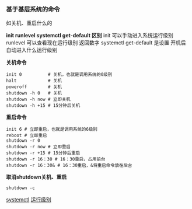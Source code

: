 ### 基于基层系统的命令
如关机、重启什么的



**init runlevel systemctl get-default 区别**
init 可以手动进入系统运行级别
runlevel 可以查看现在运行级别 返回数字
systemctl get-default 是设置 开机后自动进入什么运行级别

**关机命令**
```shell
init 0          # 关机，也就是调用系统的0级别
halt            # 关机
poweroff        # 关机
shutdown -h 0   # 关机
shutdown -h now # 立即关机
shutdown -h +15 # 15分钟后关机
```
**重启命令**
```shell
init 6 # 立即重启，也就是调用系统的6级别
reboot # 立即重启
shutdown -r 0 
shutdown -r now # 立即重启
shutdown -r +15 # 15分钟后重启
shutdown -r 16：30 # 16：30重启，占用前台
shutdown -r 16：30& # 16：30重启，&将重启命令放在后台
```

**取消shutdown关机、重启**
```shell
shutdown -c
```



[systemctl](./service-systemctl.md)
[运行级别](./service-runlevel.md)